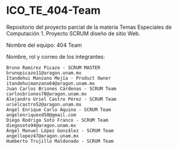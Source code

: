 # ICO_TE_404-Team
Repositorio del proyecto parcial de la materia Temas Especiales de Computación 1. Proyecto SCRUM diseño de sitio Web.

Nombre del equipo: 404 Team

Nombre, rol y correo de los integrantes:

    Bruno Ramirez Picazo - SCRUM MASTER          brunopicazo11@aragon.unam.mx     
    Itandehui Manzano Mejía - Product Owner      itandehuimanzano64@aragon.unam.mx
    Juan Carlos Briones Cárdenas - SCRUM Team    carlosbriones70@aragon.unam.mx
    Alejandro Uriel Castro Pérez - SCRUM Team    urielcastro52@aragon.unam.mx
    Angel Enrique Carlo Aquino - SCRUM Team      angelenriquexd50@gmail.com
    Diego Rodrigo Soto Franco - SCRUM Team       diegosoto94@aragon.unam.mx
    Ángel Manuel López González - SCRUM Team     angellopez47@aragon.unam.mx
    Humberto Trujillo Maldonado - SCRUM Team
    
